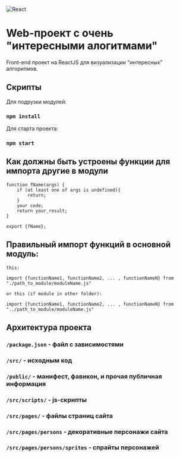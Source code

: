 ![React](https://media.tproger.ru/uploads/2016/10/reactmini.png)
# Web-проект c очень "интересными алогитмами" 

Front-end проект на ReactJS для визуализации "интересных" алгоритмов.

## Скрипты

Для подрузки модулей:
### `npm install`

Для старта проекта:

### `npm start`

## Как должны быть устроены функции для импорта другие в модули

```
function fName(args) {
    if (at least one of args is undefined){
        return;
    }
    your code;
    return your_result;
}

export {fName};
```

## Правильный импорт функций в основной модуль:

```
this:

import {functionName1, functionName2, ... , functionNameN} from "./path_to_module/moduleName.js"

or this (if module in other folder):

import {functionName1, functionName2, ... , functionNameN} from "../path_to_module/moduleName.js"
```

## Архитектура проекта

### `/package.json` - файл с зависимостями

### `/src/` - исходным код

### `/public/` - манифест, фавикон, и прочая публичная информация

### `/src/scripts/` - js-скрипты

### `/src/pages/` - файлы страниц сайта

### `/src/pages/persons` - декоративные персонажи сайта

### `/src/pages/persons/sprites` - спрайты персонажей
